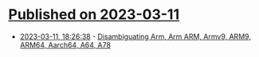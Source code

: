 # [Published on 2023-03-11](index.md)

* [2023-03-11, 18:26:38](https://lobste.rs/s/djlgpd/disambiguating_arm_arm_arm_armv9_arm9) - [Disambiguating Arm, Arm ARM, Armv9, ARM9, ARM64, Aarch64, A64, A78](https://nickdesaulniers.github.io/blog/2023/03/10/disambiguating-arm/)
